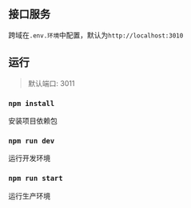 ## 接口服务
跨域在`.env.环境`中配置，默认为`http://localhost:3010`

## 运行

> 默认端口: 3011

### `npm install`
安装项目依赖包

### `npm run dev`
运行开发环境

### `npm run start`
运行生产环境